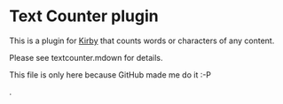 # Text Counter plugin

This is a plugin for [Kirby](http://getkirby.com/) that counts words or characters of any content.

Please see textcounter.mdown for details.

This file is only here because GitHub made me do it :-P

.